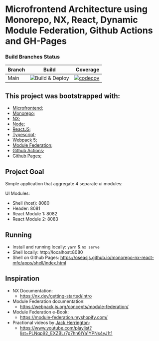 # Microfrontend Architecture using Monorepo, NX, React, Dynamic Module Federation, Github Actions and GH-Pages

### Build Branches Status

| Branch |                                                      Build                                                       |                                                                                                                                                       Coverage |
| ------ | :--------------------------------------------------------------------------------------------------------------: | -------------------------------------------------------------------------------------------------------------------------------------------------------------: |
| Main   | ![Build & Deploy](https://github.com/oseasjs/monorepo-nx-react-mfe/workflows/build_deploy/badge.svg?branch=main) | [![codecov](https://codecov.io/gh/oseasjs/monorepo-nx-react-mfe/branch/main/graph/badge.svg)](https://codecov.io/gh/oseasjs/monorepo-nx-react-mfe/branch/main) |

## This project was bootstrapped with:

- [Microfrontend](https://martinfowler.com/articles/micro-frontends.html);
- [Monorepo](https://monorepo.tools/);
- [NX](https://nx.dev/getting-started/intro);
- [Node](https://nodejs.org/en/docs/);
- [ReactJS](https://pt-br.reactjs.org/docs/getting-started.html);
- [Typescript](https://www.typescriptlang.org/docs/);
- [Webpack 5](https://webpack.js.org/concepts/);
- [Module Federation](https://webpack.js.org/concepts/module-federation/);
- [Github Actions](https://docs.github.com/pt/actions);
- [Github Pages](https://docs.github.com/en/pages);

## Project Goal

Simple application that aggregate 4 separate ui modules:

UI Modules:

- Shell (host): 8080
- Header: 8081
- React Module 1: 8082
- React Module 2: 8083

## Running

- Install and running locally: `yarn` & `nx serve`
- Shell locally: http://localhost:8080
- Shell on Github Pages: https://oseasjs.github.io/monorepo-nx-react-mfe/apps/shell/index.html

## Inspiration

- NX Documentation:
  - https://nx.dev/getting-started/intro
- Module Federation documentation:
  - https://webpack.js.org/concepts/module-federation/
- Module Federation e-Book:
  - https://module-federation.myshopify.com/
- Practional videos by [Jack Herrington](https://www.jackherrington.com/micro-frontends/):
  - https://www.youtube.com/playlist?list=PLNqp92_EXZBLr7p7hn6IYa1YPNs4yJ1t1
